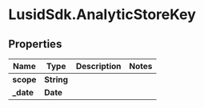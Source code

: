 # LusidSdk.AnalyticStoreKey

## Properties
Name | Type | Description | Notes
------------ | ------------- | ------------- | -------------
**scope** | **String** |  | 
**_date** | **Date** |  | 


